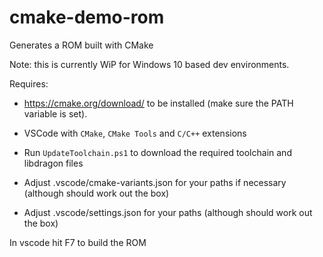 # cmake-demo-rom
Generates a ROM built with CMake

Note: this is currently WiP for Windows 10 based dev environments.

Requires:
* https://cmake.org/download/ to be installed (make sure the PATH variable is set).
* VSCode with `CMake`, `CMake Tools` and `C/C++` extensions

* Run `UpdateToolchain.ps1` to download the required toolchain and libdragon files
* Adjust .vscode/cmake-variants.json for your paths if necessary (although should work out the box)
* Adjust .vscode/settings.json for your paths (although should work out the box)

In vscode hit F7 to build the ROM
